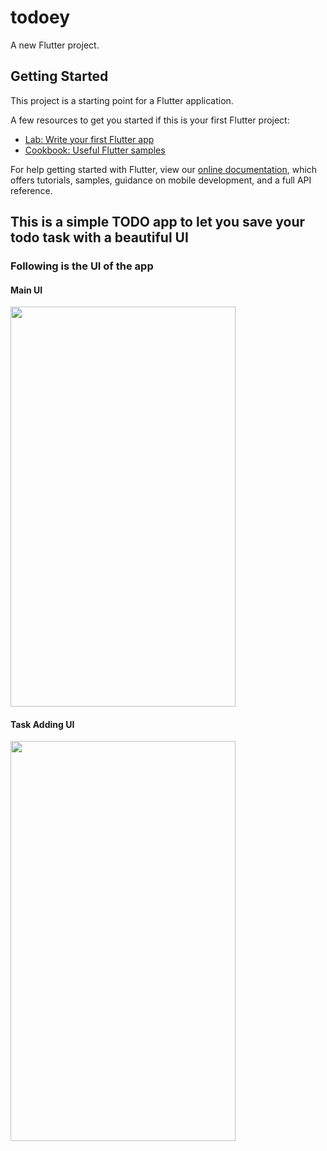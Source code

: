 # todoey

A new Flutter project.

## Getting Started

This project is a starting point for a Flutter application.

A few resources to get you started if this is your first Flutter project:

- [Lab: Write your first Flutter app](https://flutter.dev/docs/get-started/codelab)
- [Cookbook: Useful Flutter samples](https://flutter.dev/docs/cookbook)

For help getting started with Flutter, view our
[online documentation](https://flutter.dev/docs), which offers tutorials,
samples, guidance on mobile development, and a full API reference.


<h2> This is a simple TODO app to let you save your todo task with a beautiful UI </h2>

<h3> Following is the UI of the app </h3>

<h4> Main UI </h4>

<img src="https://user-images.githubusercontent.com/55010518/124769718-53711200-df57-11eb-9cc2-bebfd1189fd9.png" width = "360" height = "640">

<h4> Task Adding UI </h4>

<img src="https://user-images.githubusercontent.com/55010518/124769912-81eeed00-df57-11eb-8008-f9c708ef78b2.png" width = "360" height = "640">
